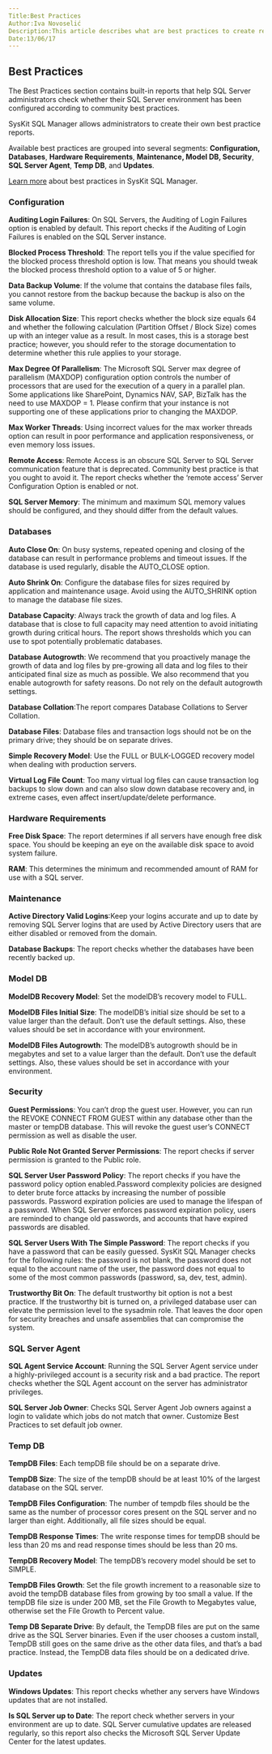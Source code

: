 ```yaml
---
Title:Best Practices
Author:Iva Novoselić
Description:This article describes what are best practices to create reports
Date:13/06/17
---
```

## Best Practices

The Best Practices section contains built-in reports that help SQL Server administrators check whether their SQL Server environment has been configured according to community best practices.

SysKit SQL Manager allows administrators to create their own best practice reports.

Available best practices are grouped into several segments: __Configuration, Databases__, __Hardware Requirements__, __Maintenance, Model DB, Security__, __SQL Server Agent__, __Temp DB__, and __Updates__.

[Learn more](https://www.sqldockit.com/resources/sql-server-best-practices-library/) about best practices in SysKit SQL Manager.

### Configuration

__Auditing Login Failures__: On SQL Servers, the Auditing of Login Failures option is enabled by default. This report checks if the Auditing of Login Failures is enabled on the SQL Server instance.

__Blocked Process Threshold__: The report tells you if the value specified for the blocked process threshold option is low. That means you should tweak the blocked process threshold option to a value of 5 or higher.

__Data Backup Volume__: If the volume that contains the database files fails, you cannot restore from the backup because the backup is also on the same volume.

__Disk Allocation Size__: This report checks whether the block size equals 64 and whether the following calculation (Partition Offset / Block Size) comes up with an integer value as a result. In most cases, this is a storage best practice; however, you should refer to the storage documentation to determine whether this rule applies to your storage.

__Max Degree Of Parallelism__: The Microsoft SQL Server max degree of parallelism (MAXDOP) configuration option controls the number of processors that are used for the execution of a query in a parallel plan. Some applications like SharePoint, Dynamics NAV, SAP, BizTalk has the need to use MAXDOP = 1. Please confirm that your instance is not supporting one of these applications prior to changing the MAXDOP.

__Max Worker Threads__: Using incorrect values for the max worker threads option can result in poor performance and application responsiveness, or even memory loss issues.

__Remote Access__: Remote Access is an obscure SQL Server to SQL Server communication feature that is deprecated. Community best practice is that you ought to avoid it. The report checks whether the ‘remote access’ Server Configuration Option is enabled or not.

__SQL Server Memory__: The minimum and maximum SQL memory values should be configured, and they should differ from the default values.

### Databases

__Auto Close On__: On busy systems, repeated opening and closing of the database can result in performance problems and timeout issues. If the database is used regularly, disable the AUTO_CLOSE option.

__Auto Shrink On__: Configure the database files for sizes required by application and maintenance usage. Avoid using the AUTO_SHRINK option to manage the database file sizes.

__Database Capacity__: Always track the growth of data and log files. A database that is close to full capacity may need attention to avoid initiating growth during critical hours. The report shows thresholds which you can use to spot potentially problematic databases.

__Database Autogrowth__: We recommend that you proactively manage the growth of data and log files by pre-growing all data and log files to their anticipated final size as much as possible. We also recommend that you enable autogrowth for safety reasons. Do not rely on the default autogrowth settings.

__Database Collation__:The report compares Database Collations to Server Collation.

__Database Files__: Database files and transaction logs should not be on the primary drive; they should be on separate drives.

__Simple Recovery Model__: Use the FULL or BULK-LOGGED recovery model when dealing with production servers.

__Virtual Log File Count__: Too many virtual log files can cause transaction log backups to slow down and can also slow down database recovery and, in extreme cases, even affect insert/update/delete performance.

### Hardware Requirements

__Free Disk Space__: The report determines if all servers have enough free disk space. You should be keeping an eye on the available disk space to avoid system failure.

__RAM__: This determines the minimum and recommended amount of RAM for use with a SQL server.

### Maintenance

__Active Directory Valid Logins__:Keep your logins accurate and up to date by removing SQL Server logins that are used by Active Directory users that are either disabled or removed from the domain.

__Database Backups__: The report checks whether the databases have been recently backed up.

### Model DB

__ModelDB Recovery Model__: Set the modelDB’s recovery model to FULL.

__ModelDB Files Initial Size__: The modelDB’s initial size should be set to a value larger than the default. Don’t use the default settings. Also, these values should be set in accordance with your environment.

__ModelDB Files Autogrowth__: The modelDB’s autogrowth should be in megabytes and set to a value larger than the default. Don’t use the default settings. Also, these values should be set in accordance with your environment.

### Security

__Guest Permissions__: You can’t drop the guest user. However, you can run the REVOKE CONNECT FROM GUEST within any database other than the master or tempDB database. This will revoke the guest user’s CONNECT permission as well as disable the user.

__Public Role Not Granted Server Permissions__: The report checks if server permission is granted to the Public role.

__SQL Server User Password Policy__: The report checks if you have the password policy option enabled.Password complexity policies are designed to deter brute force attacks by increasing the number of possible passwords. Password expiration policies are used to manage the lifespan of a password. When SQL Server enforces password expiration policy, users are reminded to change old passwords, and accounts that have expired passwords are disabled.

__SQL Server Users With The Simple Password__: The report checks if you have a password that can be easily guessed. SysKit SQL Manager checks for the following rules: the password is not blank, the password does not equal to the account name of the user, the password does not equal to some of the most common passwords (password, sa, dev, test, admin).

__Trustworthy Bit On__: The default trustworthy bit option is not a best practice. If the trustworthy bit is turned on, a privileged database user can elevate the permission level to the sysadmin role. That leaves the door open for security breaches and unsafe assemblies that can compromise the system.

### SQL Server Agent 

__SQL Agent Service Account__: Running the SQL Server Agent service under a highly-privileged account is a security risk and a bad practice. The report checks whether the SQL Agent account on the server has administrator privileges.

__SQL Server Job Owner__: Checks SQL Server Agent Job owners against a login to validate which jobs do not match that owner. Customize Best Practices to set default job owner.

### Temp DB

__TempDB Files__: Each tempDB file should be on a separate drive.

__TempDB Size__: The size of the tempDB should be at least 10% of the largest database on the SQL server.

__TempDB Files Configuration__: The number of tempdb files should be the same as the number of processor cores present on the SQL server and no larger than eight. Additionally, all file sizes should be equal.

__TempDB Response Times__: The write response times for tempDB should be less than 20 ms and read response times should be less than 20 ms.

__TempDB Recovery Model__: The tempDB’s recovery model should be set to SIMPLE.

__TempDB Files Growth__: Set the file growth increment to a reasonable size to avoid the tempDB database files from growing by too small a value. If the tempDB file size is under 200 MB, set the File Growth to Megabytes value, otherwise set the File Growth to Percent value.

__Temp DB Separate Drive__: By default, the TempDB files are put on the same drive as the SQL Server binaries. Even if the user chooses a custom install, TempDB still goes on the same drive as the other data files, and that’s a bad practice. Instead, the TempDB data files should be on a dedicated drive.

### Updates

__Windows Updates__: This report checks whether any servers have Windows updates that are not installed.

__Is SQL Server up to Date__: The report check whether servers in your environment are up to date. SQL Server cumulative updates are released regularly, so this report also checks the Microsoft SQL Server Update Center for the latest updates.